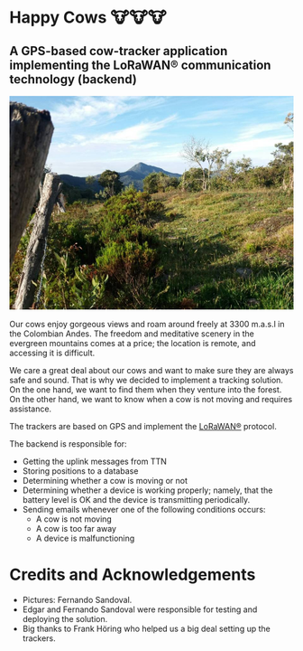 # Happy  Cows 🐮🐮🐮

## A GPS-based cow-tracker application implementing the LoRaWAN&reg; communication technology (backend)

<p align="center">
<img src="images/pangote-1.jpg" width="800"> 
<!-- <img src="images/pangote-3.png" width="800"> -->
</p>


Our cows enjoy gorgeous views and roam around freely at 3300 m.a.s.l in the Colombian Andes. The freedom and meditative scenery in the evergreen mountains comes at a price; the location is remote, and accessing it is difficult.

We care a great deal about our cows and want to make sure they are always safe and sound. That is why we decided to implement a tracking solution. On the one hand, we want to find them when they venture into the forest. On the other hand, we want to know when a cow is not moving and requires assistance.

<!-- <img src="images/pangote-2.png" width="800">  -->
<!-- </p> -->

The trackers are based on GPS and implement the [LoRaWAN&reg;](https://lora-developers.semtech.com/library/tech-papers-and-guides/lora-and-lorawan/) protocol. 

The backend is responsible for:

* Getting the uplink messages from TTN
* Storing positions to a database
* Determining whether a cow is moving or not
* Determining whether a device is working properly; namely, that the battery level is OK and the device is transmitting periodically.
* Sending emails whenever one of the following conditions occurs:
    * A cow is not moving
    * A cow is too far away
    * A device is malfunctioning 



# Credits and Acknowledgements

* Pictures: Fernando Sandoval.
* Edgar and Fernando Sandoval were responsible for testing and deploying the solution.
* Big thanks to Frank Höring who helped us a big deal setting up the trackers.